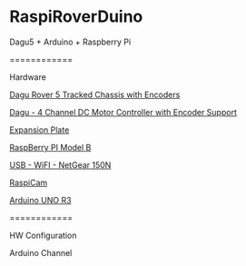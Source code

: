 RaspiRoverDuino
============

Dagu5 + Arduino + Raspberry Pi

============

Hardware

<a href="http://www.pololu.com/product/1551">Dagu Rover 5 Tracked Chassis with Encoders</a> 

<a href="http://robosavvy.com/store/product_info.php/products_id/1573">Dagu - 4 Channel DC Motor Controller with Encoder Support</a>

<a href="http://www.pololu.com/product/1547">Expansion Plate</a>

<a href="http://www.element14.com/community/community/raspberry-pi">RaspBerry PI Model B</a>

<a href="http://tecnicume.blogspot.it/2013/03/raspberry-pi-configurare-netgear-150n.html">USB - WiFI - NetGear 150N</a> 

<a href="http://www.ebay.it/itm/Neu-Camera-Module-Board-5MP-Webcam-Video-1080p-720p-fur-Raspberry-Pi-/380746393772?pt=DE_Computer_Sonstige&hash=item58a640e8ac">RaspiCam</a>

<a href="http://store.arduino.cc/index.php?main_page=product_info&cPath=11_12&products_id=195">Arduino UNO R3</a>



============

HW Configuration

Arduino Channel





